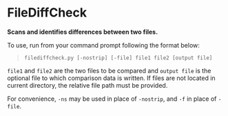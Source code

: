 # FileDiffCheck
**Scans and identifies differences between two files.**

To use, run from your command prompt following the format below:

>`filediffcheck.py [-nostrip] [-file] file1 file2 [output file]` 

`file1` and `file2` are the two files to be compared and `output file` is the optional file to which comparison data is written.
If files are not located in current directory, the relative file path must be provided.

For convenience, `-ns` may be used in place of `-nostrip`, and `-f` in place of `-file`.

